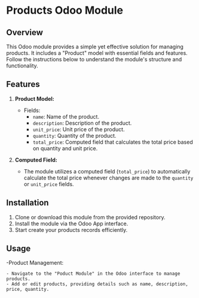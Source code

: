 # Products Odoo Module

## Overview
This Odoo module provides a simple yet effective solution for managing products. It includes a "Product" model with essential fields and features. Follow the instructions below to understand the module's structure and functionality.
## Features
1. **Product Model:**
    - Fields:
        - `name`: Name of the product.
        - `description`: Description of the product.
        - `unit_price`: Unit price of the product.
        - `quantity`: Quantity of the product.
        - `total_price`: Computed field that calculates the total price based on quantity and unit price.
    
      
2. **Computed Field:**
    - The module utilizes a computed field (`total_price`) to automatically calculate the total price whenever changes are made to the `quantity` or `unit_price` fields.
   

## Installation
1. Clone or download this module from the provided repository.
2. Install the module via the Odoo App interface.
3. Start create your products records efficiently.

## Usage
-Product Management:

    - Navigate to the "Poduct Module" in the Odoo interface to manage products.
    - Add or edit products, providing details such as name, description, price, quantity.







